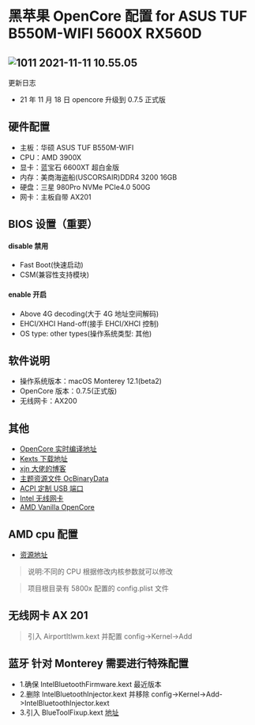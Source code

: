 # 黑苹果 OpenCore 配置 for ASUS TUF B550M-WIFI 5600X RX560D

## ![1011 2021-11-11 10.55.05](https://yiqibangface.oss-cn-shenzhen.aliyuncs.com/apanda/uPic/2021-11-24_20-42-31.png)

更新日志

- 21 年 11 月 18 日 opencore 升级到 0.7.5 正式版

## 硬件配置

- 主板：华硕 ASUS TUF B550M-WIFI
- CPU：AMD 3900X
- 显卡：蓝宝石 6600XT 超白金版
- 内存：美商海盗船(USCORSAIR)DDR4 3200 16GB
- 硬盘：三星 980Pro NVMe PCIe4.0 500G
- 网卡：主板自带 AX201

## BIOS 设置（重要）

#### disable 禁用

- Fast Boot(快速启动)
- CSM(兼容性支持模块)

#### enable 开启

- Above 4G decoding(大于 4G 地址空间解码)
- EHCI/XHCI Hand-off(接手 EHCI/XHCI 控制)
- OS type: other types(操作系统类型: 其他)

## 软件说明

- 操作系统版本：macOS Monterey 12.1(beta2)
- OpenCore 版本：0.7.5(正式版)
- 无线网卡：AX200

## 其他

- [OpenCore 实时编译地址](https://github.com/williambj1/OpenCore-Factory/releases)
- [Kexts 下载地址](https://gitee.com/evu/Easy-Kexts)
- [xjn 大佬的博客](https://blog.xjn819.com/?p=543)
- [主题资源文件 OcBinaryData](https://github.com/acidanthera/OcBinaryData)
- [ACPI 定制 USB 端口](https://github.com/daliansky/OC-little/blob/master/15-ACPI%E5%AE%9A%E5%88%B6USB%E7%AB%AF%E5%8F%A3/README.md)
- [Intel 无线网卡](https://github.com/OpenIntelWireless/itlwm/releases)
- [AMD Vanilla OpenCore](https://github.com/AMD-OSX/AMD_Vanilla)

## AMD cpu 配置

- [资源地址](https://github.com/AMD-OSX/AMD_Vanilla)

> 说明:不同的 CPU 根据修改内核参数就可以修改

> 项目根目录有 5800x 配置的 config.plist 文件

## 无线网卡 AX 201

> 引入 AirportItlwm.kext 并配置 config->Kernel->Add

## 蓝牙 针对 Monterey 需要进行特殊配置

- 1.确保 IntelBluetoothFirmware.kext 最近版本
- 2.删除 IntelBluetoothInjector.kext 并移除 config->Kernel->Add->IntelBluetoothInjector.kext
- 3.引入 BlueToolFixup.kext [地址](https://github.com/acidanthera/BrcmPatchRAM)
